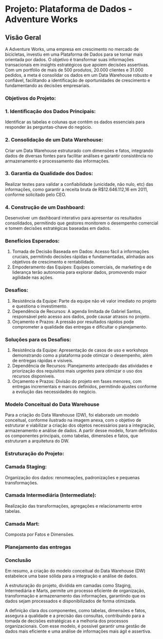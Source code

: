 # Projeto: Plataforma de Dados - Adventure Works
## Visão Geral
A Adventure Works, uma empresa em crescimento no mercado de bicicletas, investiu em uma Plataforma de Dados para se tornar mais orientada por dados. O objetivo é transformar suas informações transacionais em insights estratégicos que apoiem decisões assertivas. Com um portfólio de mais de 500 produtos, 20.000 clientes e 31.000 pedidos, a meta é consolidar os dados em um Data Warehouse robusto e confiável, facilitando a identificação de oportunidades de crescimento e fundamentando as decisões empresariais.
### Objetivos do Projeto:
### 1.	Identificação dos Dados Principais:
Identificar as tabelas e colunas que contêm os dados essenciais para responder às perguntas-chave do negócio.
### 2.	Consolidação de um Data Warehouse:
Criar um Data Warehouse estruturado com dimensões e fatos, integrando dados de diversas fontes para facilitar análises e garantir consistência no armazenamento e processamento das informações.
### 3.	Garantia da Qualidade dos Dados:
Realizar testes para validar a confiabilidade (unicidade, não nulo, etc) das informações, como garantir a receita bruta de R$12.646.112,16 em 2011, conforme solicitado pelo CEO. 
### 4.	Construção de um Dashboard:
Desenvolver um dashboard interativo para apresentar os resultados consolidados, permitindo que gestores monitorem o desempenho comercial e tomem decisões estratégicas baseadas em dados.
### Benefícios Esperados:
1.	Tomada de Decisão Baseada em Dados:
Acesso fácil a informações cruciais, permitindo decisões rápidas e fundamentadas, alinhadas aos objetivos de crescimento e rentabilidade.
2.	Empoderamento das Equipes:
Equipes comerciais, de marketing e de liderança terão autonomia para explorar dados, promovendo maior agilidade nas ações.
### Desafios:
1.	Resistência da Equipe:
Parte da equipe não vê valor imediato no projeto e questiona o investimento.
2.	Dependência de Recursos:
A agenda limitada de Gabriel Santos, responsável pelo acesso aos dados, pode causar atrasos no projeto.
3.	Orçamento e Prazos:
A pressão por resultados rápidos pode comprometer a qualidade das entregas e dificultar o planejamento.
### Soluções para os Desafios:
1.	Resistência da Equipe:
Apresentação de casos de uso e workshops demonstrando como a plataforma pode otimizar o desempenho, além de entregas rápidas e visíveis.
2.	Dependência de Recursos:
Planejamento antecipado das atividades e priorização dos requisitos mais urgentes para otimizar o uso dos recursos disponíveis.
3.	Orçamento e Prazos:
Divisão do projeto em fases menores, com entregas incrementais e marcos definidos, permitindo ajustes conforme a evolução das necessidades do negócio.
### Modelo Conceitual do Data Warehouse
Para a criação do Data Warehouse (DW), foi elaborado um modelo conceitual, conforme ilustrado na imagem anexa, com o objetivo de estruturar e viabilizar a criação dos objetos necessários para a integração, armazenamento e análise de dados.
A partir desse modelo, foram definidos os componentes principais, como tabelas, dimensões e fatos, que estruturam a arquitetura do DW.
### Estruturação do Projeto:
### Camada Staging:
Organização dos dados: renomeações, padronizações e pequenas transformações.
### Camada Intermediária (Intermediate):
Realização das transformações, agregações e relacionamento entre tabelas.
### Camada Mart:
Composta por Fatos e Dimensões.

### Planejamento das entregas








### Conclusão
Em resumo, a criação do modelo conceitual do Data Warehouse (DW) estabelece uma base sólida para a integração e análise de dados. 

A estruturação do projeto, dividida em camadas como Staging, Intermediária e Marts, permite um processo eficiente de organização, transformação e armazenamento das informações, garantindo que os dados sejam processados e disponibilizados de forma otimizada. 

A definição clara dos componentes, como tabelas, dimensões e fatos, assegura a qualidade e a precisão das consultas, contribuindo para a tomada de decisões estratégicas e a melhoria dos processos organizacionais. Com esse modelo, é possível garantir uma gestão de dados mais eficiente e uma análise de informações mais ágil e assertiva.



